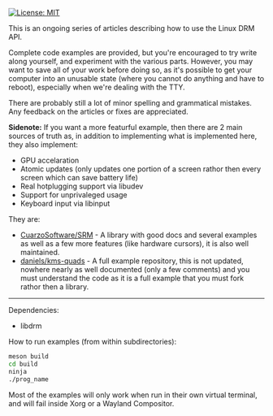  [![License: MIT](https://img.shields.io/badge/License-MIT-yellow.svg)](https://opensource.org/licenses/MIT)

This is an ongoing series of articles describing how to use the Linux DRM API.

Complete code examples are provided, but you're encouraged to try write along
yourself, and experiment with the various parts. However, you may want to save
all of your work before doing so, as it's possible to get your computer into an
unusable state (where you cannot do anything and have to reboot), especially
when we're dealing with the TTY.

There are probably still a lot of minor spelling and grammatical mistakes. Any
feedback on the articles or fixes are appreciated.

**Sidenote:**
If you want a more featurful example, then there are 2 main sources of truth as,
in addition to implementing what is implemented here, they also implement:
- GPU accelaration
- Atomic updates (only updates one portion of a screen rathor then every screen
  which can save battery life)
- Real hotplugging support via libudev
- Support for unprivaleged usage
- Keyboard input via libinput

They are:
- [CuarzoSoftware/SRM](https://github.com/CuarzoSoftware/SRM) - A library with
  good docs and several examples as well as a few more features (like hardware
  cursors), it is also well maintained.
- [daniels/kms-quads](https://gitlab.freedesktop.org/daniels/kms-quads) - A full
  example repository, this is not updated, nowhere nearly as well documented
  (only a few comments) and you must understand the code as it is a full example
  that you must fork rathor then a library.

---

Dependencies:
- libdrm

How to run examples (from within subdirectories):
```sh
meson build
cd build
ninja
./prog_name
```

Most of the examples will only work when run in their own virtual terminal, and
will fail inside Xorg or a Wayland Compositor.
